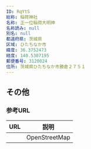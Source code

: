 ```yaml
---
ID: RqYtS
総称: 稲荷神社
名称: 正一位稲荷大明神
名称読み: null
別名: null
都道府県: 茨城県
区域: ひたちなか市
緯度: 36.3752473
経度: 140.5307195
郵便番号: 3120024
住所: 茨城県ひたちなか市勝倉２７５１
---
```


## その他

### 参考URL

| URL | 説明          |
| --- | ------------- |
|     | OpenStreetMap |
